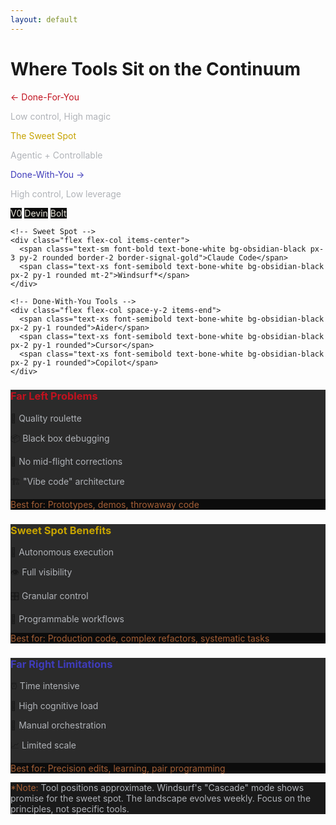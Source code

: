 ```yaml
---
layout: default
---
```


# Where Tools Sit on the Continuum

<div class="mb-6">
  <div class="flex justify-between items-center">
    <div class="text-left">
      <p class="text-xl font-bold text-crimson-signal">← Done-For-You</p>
      <p class="text-sm text-fog-grey">Low control, High magic</p>
    </div>
    <div class="text-center">
      <p class="text-xl font-bold text-signal-gold">The Sweet Spot</p>
      <p class="text-sm text-fog-grey">Agentic + Controllable</p>
    </div>
    <div class="text-right">
      <p class="text-xl font-bold text-deep-indigo">Done-With-You →</p>
      <p class="text-sm text-fog-grey">High control, Low leverage</p>
    </div>
  </div>
</div>

<!-- Tool Spectrum Visualization -->
<div class="relative h-24 bg-gradient-to-r from-crimson-signal via-signal-gold to-deep-indigo rounded-lg mb-8">
  <div class="absolute inset-0 flex items-center justify-between px-4">
    <!-- Done-For-You Tools -->
    <div class="flex flex-col space-y-2">
      <span class="text-xs font-semibold text-bone-white bg-obsidian-black px-2 py-1 rounded">V0</span>
      <span class="text-xs font-semibold text-bone-white bg-obsidian-black px-2 py-1 rounded">Devin</span>
      <span class="text-xs font-semibold text-bone-white bg-obsidian-black px-2 py-1 rounded">Bolt</span>
    </div>
    
    <!-- Sweet Spot -->
    <div class="flex flex-col items-center">
      <span class="text-sm font-bold text-bone-white bg-obsidian-black px-3 py-2 rounded border-2 border-signal-gold">Claude Code</span>
      <span class="text-xs font-semibold text-bone-white bg-obsidian-black px-2 py-1 rounded mt-2">Windsurf*</span>
    </div>
    
    <!-- Done-With-You Tools -->
    <div class="flex flex-col space-y-2 items-end">
      <span class="text-xs font-semibold text-bone-white bg-obsidian-black px-2 py-1 rounded">Aider</span>
      <span class="text-xs font-semibold text-bone-white bg-obsidian-black px-2 py-1 rounded">Cursor</span>
      <span class="text-xs font-semibold text-bone-white bg-obsidian-black px-2 py-1 rounded">Copilot</span>
    </div>
  </div>
</div>

<div class="grid grid-cols-3 gap-6">
  <v-clicks>
  
  <!-- Done-For-You Analysis -->
  <div class="bg-ash-graphite rounded-lg p-4 border-t-4 border-crimson-signal">
    <h3 class="text-md font-bold text-crimson-signal mb-3">Far Left Problems</h3>
    <div class="space-y-2 text-sm">
      <p>🎰 <span class="text-fog-grey">Quality roulette</span></p>
      <p>📦 <span class="text-fog-grey">Black box debugging</span></p>
      <p>🚫 <span class="text-fog-grey">No mid-flight corrections</span></p>
      <p>🏗️ <span class="text-fog-grey">"Vibe code" architecture</span></p>
    </div>
    <div class="mt-3 p-2 bg-obsidian-black rounded">
      <p class="text-xs text-iron-ochre">Best for: Prototypes, demos, throwaway code</p>
    </div>
  </div>
  
  <!-- Sweet Spot Analysis -->
  <div class="bg-ash-graphite rounded-lg p-4 border-t-4 border-signal-gold">
    <h3 class="text-md font-bold text-signal-gold mb-3">Sweet Spot Benefits</h3>
    <div class="space-y-2 text-sm">
      <p>🤖 <span class="text-fog-grey">Autonomous execution</span></p>
      <p>👁️ <span class="text-fog-grey">Full visibility</span></p>
      <p>🎛️ <span class="text-fog-grey">Granular control</span></p>
      <p>🔄 <span class="text-fog-grey">Programmable workflows</span></p>
    </div>
    <div class="mt-3 p-2 bg-obsidian-black rounded">
      <p class="text-xs text-iron-ochre">Best for: Production code, complex refactors, systematic tasks</p>
    </div>
  </div>
  
  <!-- Done-With-You Analysis -->
  <div class="bg-ash-graphite rounded-lg p-4 border-t-4 border-deep-indigo">
    <h3 class="text-md font-bold text-deep-indigo mb-3">Far Right Limitations</h3>
    <div class="space-y-2 text-sm">
      <p>⏰ <span class="text-fog-grey">Time intensive</span></p>
      <p>🧠 <span class="text-fog-grey">High cognitive load</span></p>
      <p>🔄 <span class="text-fog-grey">Manual orchestration</span></p>
      <p>📈 <span class="text-fog-grey">Limited scale</span></p>
    </div>
    <div class="mt-3 p-2 bg-obsidian-black rounded">
      <p class="text-xs text-iron-ochre">Best for: Precision edits, learning, pair programming</p>
    </div>
  </div>
  
  </v-clicks>
</div>

<v-click>
<div class="mt-6 p-4 bg-charcoal-tint rounded-lg">
  <p class="text-sm text-fog-grey text-center">
    <span class="text-iron-ochre font-semibold">*Note:</span> Tool positions approximate. Windsurf's "Cascade" mode shows promise for the sweet spot.
    The landscape evolves weekly. Focus on the principles, not specific tools.
  </p>
</div>
</v-click>

<!--
This isn't about declaring winners and losers. Every tool has its place.

But notice where Claude Code sits. It's found that sweet spot between autonomous power and engineering control.

The key insight: you don't have to choose between being replaced and being overwhelmed. The best tools amplify your expertise while respecting your standards.

And yes, this landscape will change. New tools will emerge. But the principles remain: seek tools that combine agency with transparency, power with control.
-->

<style>
  .text-crimson-signal { color: #C1121F; }
  .text-signal-gold { color: #C6A300; }
  .text-slate-steel { color: #4C5A61; }
  .text-fog-grey { color: #B0B3B8; }
  .text-bone-white { color: #EAE7DC; }
  .text-deep-indigo { color: #3F3CBB; }
  .text-iron-ochre { color: #A35E35; }
  .bg-ash-graphite { background-color: #2B2B2B; }
  .bg-charcoal-tint { background-color: #1A1A1A; }
  .bg-obsidian-black { background-color: #0C0C0C; }
  .border-crimson-signal { border-color: #C1121F; }
  .border-signal-gold { border-color: #C6A300; }
  .border-deep-indigo { border-color: #3F3CBB; }
  .from-crimson-signal { --tw-gradient-from: #C1121F; }
  .via-signal-gold { --tw-gradient-via: #C6A300; }
  .to-deep-indigo { --tw-gradient-to: #3F3CBB; }
</style>